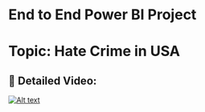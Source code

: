 # End to End Power BI Project
# Topic: Hate Crime in USA 

## 🔴 Detailed Video: 

[![Alt text](https://user-images.githubusercontent.com/34673684/120070541-a1c00500-c0bd-11eb-88de-65db4cfae5da.png)](https://www.youtube.com/watch?v=ozK39v9KneY)


